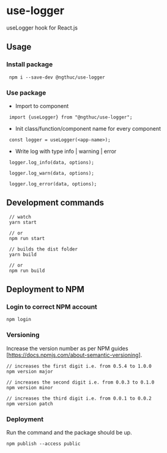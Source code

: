 # use-logger
useLogger hook for React.js

## Usage

### Install package
```
 npm i --save-dev @ngthuc/use-logger
```

### Use package
* Import to component
```
 import {useLogger} from "@ngthuc/use-logger";
```

* Init class/function/component name for every component
```
 const logger = useLogger(<app-name>);
```

* Write log with type info | warning | error
```
 logger.log_info(data, options);
```
```
 logger.log_warn(data, options);
```
```
 logger.log_error(data, options);
```

## Development commands

```
 // watch
 yarn start

 // or
 npm run start
```

```
 // builds the dist folder
 yarn build

 // or
 npm run build
```

## Deployment to NPM

### Login to correct NPM account

```
npm login
```

### Versioning

Increase the version number as per NPM guides [https://docs.npmjs.com/about-semantic-versioning].

```
// increases the first digit i.e. from 0.5.4 to 1.0.0
npm version major

// increases the second digit i.e. from 0.0.3 to 0.1.0
npm version minor

// increases the third digit i.e. from 0.0.1 to 0.0.2
npm version patch
```

### Deployment

Run the command and the package should be up.

```
npm publish --access public
```
